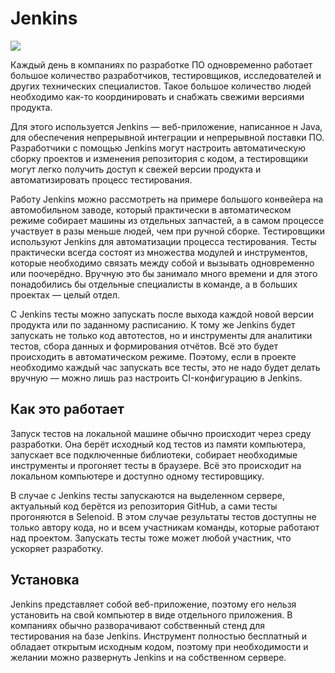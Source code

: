 # Jenkins

![](https://raw.githubusercontent.com/qa-guru/knowledge-base/main/img/tools-java/Jenkins/jenkins-banner-1.jpg)

Каждый день в компаниях по разработке ПО одновременно работает большое количество разработчиков, тестировщиков, исследователей и других технических специалистов. Такое большое количество людей необходимо как-то координировать и снабжать свежими версиями продукта.

Для этого используется Jenkins — веб-приложение, написанное н Java, для обеспечения непрерывной интеграции и непрерывной поставки ПО. Разработчики с помощью Jenkins могут настроить автоматическую сборку проектов и изменения репозитория с кодом, а тестировщики могут легко получить доступ к свежей версии продукта и автоматизировать процесс тестирования.

Работу Jenkins можно рассмотреть на примере большого конвейера на автомобильном заводе, который практически в автоматическом режиме собирает машины из отдельных запчастей, а в самом процессе участвует в разы меньше людей, чем при ручной сборке. Тестировщики используют Jenkins для автоматизации процесса тестирования. Тесты практически всегда состоят из множества модулей и инструментов, которые необходимо связать между собой и вызывать одновременно или поочерёдно. Вручную это бы занимало много времени и для этого понадобились бы отдельные специалисты в команде, а в больших проектах — целый отдел.

С Jenkins тесты можно запускать после выхода каждой новой версии продукта или по заданному расписанию. К тому же Jenkins будет запускать не только код автотестов, но и инструменты для аналитики тестов, сбора данных и формирования отчётов. Всё это будет происходить в автоматическом режиме. Поэтому, если в проекте необходимо каждый час запускать все тесты, это не надо будет делать вручную — можно лишь раз настроить CI-конфигурацию в Jenkins.

## Как это работает
Запуск тестов на локальной машине обычно происходит через среду разработки. Она берёт исходный код тестов из памяти компьютера, запускает все подключенные библиотеки, собирает необходимые инструменты и прогоняет тесты в браузере. Всё это происходит на локальном компьютере и доступно одному тестировщику.

В случае с Jenkins тесты запускаются на выделенном сервере, актуальный код берётся из репозитория GitHub, а сами тесты прогоняются в Selenoid. В этом случае результаты тестов доступны не только автору кода, но и всем участникам команды, которые работают над проектом. Запускать тесты тоже может любой участник, что ускоряет разработку.

## Установка
Jenkins представляет собой веб-приложение, поэтому его нельзя установить на свой компьютер в виде отдельного приложения. В компаниях обычно разворачивают собственный стенд для тестирования на базе Jenkins. Инструмент полностью бесплатный и обладает открытым исходным кодом, поэтому при необходимости и желании можно развернуть Jenkins и на собственном сервере.
